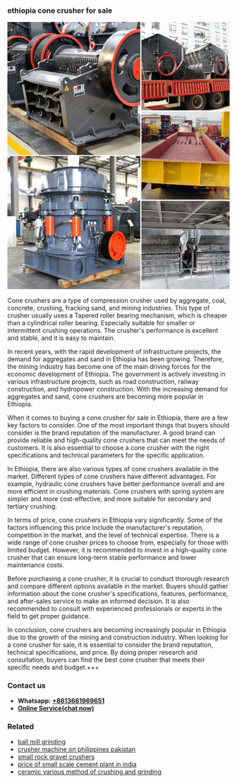 <h3>ethiopia cone crusher for sale</h3><img src='1708332800.jpg' alt=''><p>Cone crushers are a type of compression crusher used by aggregate, coal, concrete, crushing, fracking sand, and mining industries. This type of crusher usually uses a Tapered roller bearing mechanism, which is cheaper than a cylindrical roller bearing. Especially suitable for smaller or intermittent crushing operations. The crusher's performance is excellent and stable, and it is easy to maintain. </p><p>In recent years, with the rapid development of infrastructure projects, the demand for aggregates and sand in Ethiopia has been growing. Therefore, the mining industry has become one of the main driving forces for the economic development of Ethiopia. The government is actively investing in various infrastructure projects, such as road construction, railway construction, and hydropower construction. With the increasing demand for aggregates and sand, cone crushers are becoming more popular in Ethiopia.</p><p>When it comes to buying a cone crusher for sale in Ethiopia, there are a few key factors to consider. One of the most important things that buyers should consider is the brand reputation of the manufacturer. A good brand can provide reliable and high-quality cone crushers that can meet the needs of customers. It is also essential to choose a cone crusher with the right specifications and technical parameters for the specific application. </p><p>In Ethiopia, there are also various types of cone crushers available in the market. Different types of cone crushers have different advantages. For example, hydraulic cone crushers have better performance overall and are more efficient in crushing materials. Cone crushers with spring system are simpler and more cost-effective, and more suitable for secondary and tertiary crushing.</p><p>In terms of price, cone crushers in Ethiopia vary significantly. Some of the factors influencing this price include the manufacturer's reputation, competition in the market, and the level of technical expertise. There is a wide range of cone crusher prices to choose from, especially for those with limited budget. However, it is recommended to invest in a high-quality cone crusher that can ensure long-term stable performance and lower maintenance costs.</p><p>Before purchasing a cone crusher, it is crucial to conduct thorough research and compare different options available in the market. Buyers should gather information about the cone crusher's specifications, features, performance, and after-sales service to make an informed decision. It is also recommended to consult with experienced professionals or experts in the field to get proper guidance.</p><p>In conclusion, cone crushers are becoming increasingly popular in Ethiopia due to the growth of the mining and construction industry. When looking for a cone crusher for sale, it is essential to consider the brand reputation, technical specifications, and price. By doing proper research and consultation, buyers can find the best cone crusher that meets their specific needs and budget.+++</p><h3>Contact us</h3><ul><li><strong>Whatsapp:&nbsp;<a href="https://wa.me/8613661969651">+8613661969651</a></strong></li><li><a href="https://swt.shibang-china.com/?git&amp;zhl&amp;ethiopia cone crusher for sale"><strong>Online Service(chat now)</strong></a></li></ul><h3>Related</h3><ul><li><a href='ball mill grinding.md'>ball mill grinding</a></li><li><a href='crusher machine on philippines pakistan.md'>crusher machine on philippines pakistan</a></li><li><a href='small rock gravel crushers.md'>small rock gravel crushers</a></li><li><a href='price of small scale cement plant in india.md'>price of small scale cement plant in india</a></li><li><a href='ceramic various method of crushing and grinding.md'>ceramic various method of crushing and grinding</a></li></ul>